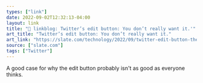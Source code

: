 ```yaml
---
types: ["link"]
date: 2022-09-02T12:32:13-04:00
layout: link
title: "🔗 linkblog: Twitter’s edit button: You don’t really want it.'"
art_title: "Twitter’s edit button: You don’t really want it."
art_link: "https://slate.com/technology/2022/09/twitter-edit-button-the-case-against-it.html?via=rss"
source: ["slate.com"]
tags: ["Twitter"]
---
```

A good case for why the edit button probably isn't as good as everyone thinks.
 
